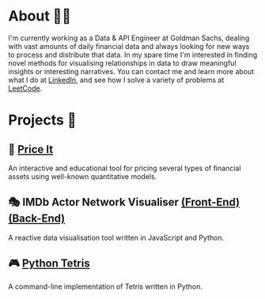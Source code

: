 
# About 👨‍💻
I'm currently working as a Data & API Engineer at Goldman Sachs, dealing with vast amounts of daily financial data and always looking for new ways to process and distribute that data. In my spare time I'm interested in finding novel methods for visualising relationships in data to draw meaningful insights or interesting narratives.
You can contact me and learn more about what I do at [LinkedIn](https://www.linkedin.com/in/amro-nagdy-453131b3/), and see how I solve a variety of problems at [LeetCode](https://leetcode.com/amronagdy/).

# Projects 🎨

## 💸 [Price It](https://github.com/AmroNagdy/price-it)
An interactive and educational tool for pricing several types of financial assets using well-known quantitative models.

## 🎭 IMDb Actor Network Visualiser [(Front-End)](https://github.com/AmroNagdy/imdb-actor-network-visualiser-front) [(Back-End)](https://github.com/AmroNagdy/imdb-actor-network-visualiser-back)
A reactive data visualisation tool written in JavaScript and Python.

## 🎮 [Python Tetris](https://github.com/AmroNagdy/python-tetris)
A command-line implementation of Tetris written in Python.
